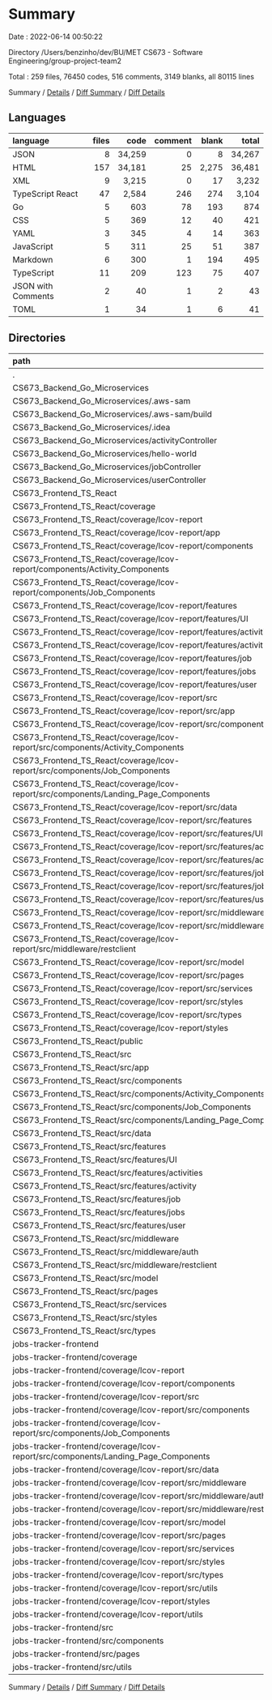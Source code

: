 # Summary

Date : 2022-06-14 00:50:22

Directory /Users/benzinho/dev/BU/MET CS673 - Software Engineering/group-project-team2

Total : 259 files,  76450 codes, 516 comments, 3149 blanks, all 80115 lines

Summary / [Details](details.md) / [Diff Summary](diff.md) / [Diff Details](diff-details.md)

## Languages
| language | files | code | comment | blank | total |
| :--- | ---: | ---: | ---: | ---: | ---: |
| JSON | 8 | 34,259 | 0 | 8 | 34,267 |
| HTML | 157 | 34,181 | 25 | 2,275 | 36,481 |
| XML | 9 | 3,215 | 0 | 17 | 3,232 |
| TypeScript React | 47 | 2,584 | 246 | 274 | 3,104 |
| Go | 5 | 603 | 78 | 193 | 874 |
| CSS | 5 | 369 | 12 | 40 | 421 |
| YAML | 3 | 345 | 4 | 14 | 363 |
| JavaScript | 5 | 311 | 25 | 51 | 387 |
| Markdown | 6 | 300 | 1 | 194 | 495 |
| TypeScript | 11 | 209 | 123 | 75 | 407 |
| JSON with Comments | 2 | 40 | 1 | 2 | 43 |
| TOML | 1 | 34 | 1 | 6 | 41 |

## Directories
| path | files | code | comment | blank | total |
| :--- | ---: | ---: | ---: | ---: | ---: |
| . | 259 | 76,450 | 516 | 3,149 | 80,115 |
| CS673_Backend_Go_Microservices | 17 | 1,198 | 83 | 270 | 1,551 |
| CS673_Backend_Go_Microservices/.aws-sam | 3 | 276 | 1 | 12 | 289 |
| CS673_Backend_Go_Microservices/.aws-sam/build | 2 | 242 | 0 | 6 | 248 |
| CS673_Backend_Go_Microservices/.idea | 3 | 57 | 0 | 0 | 57 |
| CS673_Backend_Go_Microservices/activityController | 2 | 193 | 21 | 63 | 277 |
| CS673_Backend_Go_Microservices/hello-world | 3 | 91 | 3 | 29 | 123 |
| CS673_Backend_Go_Microservices/jobController | 2 | 242 | 23 | 74 | 339 |
| CS673_Backend_Go_Microservices/userController | 2 | 147 | 31 | 42 | 220 |
| CS673_Frontend_TS_React | 171 | 60,181 | 431 | 1,940 | 62,552 |
| CS673_Frontend_TS_React/coverage | 104 | 22,967 | 34 | 1,455 | 24,456 |
| CS673_Frontend_TS_React/coverage/lcov-report | 102 | 21,939 | 34 | 1,453 | 23,426 |
| CS673_Frontend_TS_React/coverage/lcov-report/app | 3 | 348 | 0 | 43 | 391 |
| CS673_Frontend_TS_React/coverage/lcov-report/components | 8 | 2,195 | 0 | 117 | 2,312 |
| CS673_Frontend_TS_React/coverage/lcov-report/components/Activity_Components | 2 | 857 | 0 | 28 | 885 |
| CS673_Frontend_TS_React/coverage/lcov-report/components/Job_Components | 2 | 649 | 0 | 32 | 681 |
| CS673_Frontend_TS_React/coverage/lcov-report/features | 12 | 1,824 | 0 | 168 | 1,992 |
| CS673_Frontend_TS_React/coverage/lcov-report/features/UI | 2 | 245 | 0 | 28 | 273 |
| CS673_Frontend_TS_React/coverage/lcov-report/features/activities | 2 | 392 | 0 | 28 | 420 |
| CS673_Frontend_TS_React/coverage/lcov-report/features/activity | 2 | 281 | 0 | 28 | 309 |
| CS673_Frontend_TS_React/coverage/lcov-report/features/job | 2 | 290 | 0 | 28 | 318 |
| CS673_Frontend_TS_React/coverage/lcov-report/features/jobs | 2 | 383 | 0 | 28 | 411 |
| CS673_Frontend_TS_React/coverage/lcov-report/features/user | 2 | 233 | 0 | 28 | 261 |
| CS673_Frontend_TS_React/coverage/lcov-report/src | 67 | 14,748 | 0 | 972 | 15,720 |
| CS673_Frontend_TS_React/coverage/lcov-report/src/app | 3 | 348 | 0 | 43 | 391 |
| CS673_Frontend_TS_React/coverage/lcov-report/src/components | 25 | 5,662 | 0 | 373 | 6,035 |
| CS673_Frontend_TS_React/coverage/lcov-report/src/components/Activity_Components | 4 | 1,639 | 0 | 58 | 1,697 |
| CS673_Frontend_TS_React/coverage/lcov-report/src/components/Job_Components | 7 | 1,689 | 0 | 107 | 1,796 |
| CS673_Frontend_TS_React/coverage/lcov-report/src/components/Landing_Page_Components | 2 | 317 | 0 | 28 | 345 |
| CS673_Frontend_TS_React/coverage/lcov-report/src/data | 2 | 2,030 | 0 | 28 | 2,058 |
| CS673_Frontend_TS_React/coverage/lcov-report/src/features | 12 | 1,848 | 0 | 168 | 2,016 |
| CS673_Frontend_TS_React/coverage/lcov-report/src/features/UI | 2 | 245 | 0 | 28 | 273 |
| CS673_Frontend_TS_React/coverage/lcov-report/src/features/activities | 2 | 392 | 0 | 28 | 420 |
| CS673_Frontend_TS_React/coverage/lcov-report/src/features/activity | 2 | 281 | 0 | 28 | 309 |
| CS673_Frontend_TS_React/coverage/lcov-report/src/features/job | 2 | 290 | 0 | 28 | 318 |
| CS673_Frontend_TS_React/coverage/lcov-report/src/features/jobs | 2 | 383 | 0 | 28 | 411 |
| CS673_Frontend_TS_React/coverage/lcov-report/src/features/user | 2 | 257 | 0 | 28 | 285 |
| CS673_Frontend_TS_React/coverage/lcov-report/src/middleware | 6 | 903 | 0 | 86 | 989 |
| CS673_Frontend_TS_React/coverage/lcov-report/src/middleware/auth | 4 | 676 | 0 | 58 | 734 |
| CS673_Frontend_TS_React/coverage/lcov-report/src/middleware/restclient | 2 | 227 | 0 | 28 | 255 |
| CS673_Frontend_TS_React/coverage/lcov-report/src/model | 2 | 191 | 0 | 28 | 219 |
| CS673_Frontend_TS_React/coverage/lcov-report/src/pages | 4 | 712 | 0 | 58 | 770 |
| CS673_Frontend_TS_React/coverage/lcov-report/src/services | 2 | 245 | 0 | 28 | 273 |
| CS673_Frontend_TS_React/coverage/lcov-report/src/styles | 4 | 1,971 | 0 | 59 | 2,030 |
| CS673_Frontend_TS_React/coverage/lcov-report/src/types | 2 | 242 | 0 | 28 | 270 |
| CS673_Frontend_TS_React/coverage/lcov-report/styles | 3 | 1,745 | 0 | 44 | 1,789 |
| CS673_Frontend_TS_React/public | 2 | 59 | 25 | 2 | 86 |
| CS673_Frontend_TS_React/src | 50 | 2,738 | 251 | 277 | 3,266 |
| CS673_Frontend_TS_React/src/app | 2 | 29 | 0 | 3 | 32 |
| CS673_Frontend_TS_React/src/components | 24 | 1,121 | 116 | 160 | 1,397 |
| CS673_Frontend_TS_React/src/components/Activity_Components | 3 | 346 | 51 | 38 | 435 |
| CS673_Frontend_TS_React/src/components/Job_Components | 7 | 365 | 28 | 45 | 438 |
| CS673_Frontend_TS_React/src/components/Landing_Page_Components | 2 | 128 | 6 | 10 | 144 |
| CS673_Frontend_TS_React/src/data | 1 | 524 | 94 | 2 | 620 |
| CS673_Frontend_TS_React/src/features | 6 | 248 | 6 | 23 | 277 |
| CS673_Frontend_TS_React/src/features/UI | 1 | 21 | 0 | 4 | 25 |
| CS673_Frontend_TS_React/src/features/activities | 1 | 64 | 4 | 6 | 74 |
| CS673_Frontend_TS_React/src/features/activity | 1 | 33 | 0 | 4 | 37 |
| CS673_Frontend_TS_React/src/features/job | 1 | 36 | 0 | 4 | 40 |
| CS673_Frontend_TS_React/src/features/jobs | 1 | 67 | 2 | 3 | 72 |
| CS673_Frontend_TS_React/src/features/user | 1 | 27 | 0 | 2 | 29 |
| CS673_Frontend_TS_React/src/middleware | 4 | 115 | 0 | 18 | 133 |
| CS673_Frontend_TS_React/src/middleware/auth | 3 | 98 | 0 | 16 | 114 |
| CS673_Frontend_TS_React/src/middleware/restclient | 1 | 17 | 0 | 2 | 19 |
| CS673_Frontend_TS_React/src/model | 1 | 7 | 0 | 0 | 7 |
| CS673_Frontend_TS_React/src/pages | 3 | 105 | 7 | 14 | 126 |
| CS673_Frontend_TS_React/src/services | 1 | 20 | 0 | 5 | 25 |
| CS673_Frontend_TS_React/src/styles | 3 | 489 | 21 | 36 | 546 |
| CS673_Frontend_TS_React/src/types | 1 | 17 | 4 | 3 | 24 |
| jobs-tracker-frontend | 69 | 15,039 | 2 | 916 | 15,957 |
| jobs-tracker-frontend/coverage | 61 | 14,751 | 0 | 868 | 15,619 |
| jobs-tracker-frontend/coverage/lcov-report | 59 | 12,644 | 0 | 866 | 13,510 |
| jobs-tracker-frontend/coverage/lcov-report/components | 5 | 667 | 0 | 71 | 738 |
| jobs-tracker-frontend/coverage/lcov-report/src | 48 | 9,874 | 0 | 696 | 10,570 |
| jobs-tracker-frontend/coverage/lcov-report/src/components | 19 | 2,909 | 0 | 281 | 3,190 |
| jobs-tracker-frontend/coverage/lcov-report/src/components/Job_Components | 6 | 825 | 0 | 88 | 913 |
| jobs-tracker-frontend/coverage/lcov-report/src/components/Landing_Page_Components | 2 | 317 | 0 | 28 | 345 |
| jobs-tracker-frontend/coverage/lcov-report/src/data | 2 | 2,030 | 0 | 28 | 2,058 |
| jobs-tracker-frontend/coverage/lcov-report/src/middleware | 6 | 903 | 0 | 86 | 989 |
| jobs-tracker-frontend/coverage/lcov-report/src/middleware/auth | 4 | 676 | 0 | 58 | 734 |
| jobs-tracker-frontend/coverage/lcov-report/src/middleware/restclient | 2 | 227 | 0 | 28 | 255 |
| jobs-tracker-frontend/coverage/lcov-report/src/model | 2 | 191 | 0 | 28 | 219 |
| jobs-tracker-frontend/coverage/lcov-report/src/pages | 4 | 736 | 0 | 58 | 794 |
| jobs-tracker-frontend/coverage/lcov-report/src/services | 2 | 245 | 0 | 28 | 273 |
| jobs-tracker-frontend/coverage/lcov-report/src/styles | 4 | 1,806 | 0 | 59 | 1,865 |
| jobs-tracker-frontend/coverage/lcov-report/src/types | 2 | 236 | 0 | 28 | 264 |
| jobs-tracker-frontend/coverage/lcov-report/src/utils | 2 | 251 | 0 | 28 | 279 |
| jobs-tracker-frontend/coverage/lcov-report/styles | 3 | 1,582 | 0 | 45 | 1,627 |
| jobs-tracker-frontend/coverage/lcov-report/utils | 2 | 251 | 0 | 28 | 279 |
| jobs-tracker-frontend/src | 7 | 208 | 2 | 47 | 257 |
| jobs-tracker-frontend/src/components | 4 | 123 | 0 | 33 | 156 |
| jobs-tracker-frontend/src/pages | 2 | 62 | 2 | 10 | 74 |
| jobs-tracker-frontend/src/utils | 1 | 23 | 0 | 4 | 27 |

Summary / [Details](details.md) / [Diff Summary](diff.md) / [Diff Details](diff-details.md)